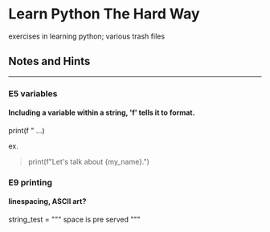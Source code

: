 # Learn Python The Hard Way

exercises in learning python; various trash files

## Notes and Hints
----------

### E5 variables

#### Including a variable within a string, 'f' tells it to format.

print(f " ...)

ex.
> print(f"Let's talk about {my_name}.")

### E9 printing

#### linespacing, ASCII art?

string_test = """
space     is
     pre       served 
"""
